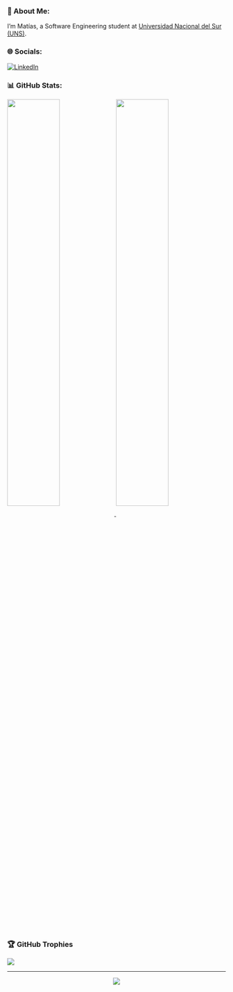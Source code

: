 ### 💫 About Me:
<p align="left">I’m Matías, a Software Engineering student at <a href="https://uns.edu.ar/">Universidad Nacional del Sur (UNS)</a>.</p>


### 🌐 Socials:
[![LinkedIn](https://img.shields.io/badge/LinkedIn-%230077B5.svg?logo=linkedin&logoColor=white)](https://linkedin.com/in/matichewer) 


### 📊 GitHub Stats:
<a href="https://github.com/MatiChewer">
  <img align="center" src="https://github-readme-stats.vercel.app/api?username=MatiChewer&custom_title=Matias's+Github+Stats&show_icons=true&locale=en&include_all_commits=true&hide_border=false&theme=omni" width="49%" />
  <img align="center" src="http://github-readme-streak-stats.herokuapp.com?user=MatiChewer&hide_border=false&theme=omni" width="49%" />
</a>


### 🏆 GitHub Trophies
![](https://github-profile-trophy.vercel.app/?username=matichewer&theme=onedark&no-frame=false&no-bg=false&margin-w=4)


---
<p href="https://github.com/MatiChewer" align="center"><img src="https://komarev.com/ghpvc/?username=MatiChewer&style=for-the-badge&label=PROFILE+VIEWS&color=blue"></img></p>


<!-- 

[![](https://visitcount.itsvg.in/api?id=matichewer&icon=5&color=7)](https://visitcount.itsvg.in)

Proudly created with GPRM ( https://gprm.itsvg.in )


<p href="https://github.com/MatiChewer" align="center"><img src="https://github-readme-stats.vercel.app/api?username=matichewer&show_icons=true&theme=dark&include_all_commits=true&locale=en&custom_title=My+stats+on+Github"></img></p>
<p href="https://github.com/MatiChewer" align="center"><img src="https://komarev.com/ghpvc/?username=MatiChewer&style=for-the-badge&label=PROFILE+VIEWS&color=blue"></img></p>
 -->
